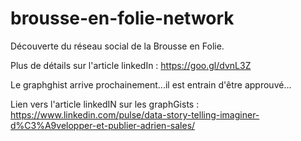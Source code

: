 # brousse-en-folie-network

Découverte du réseau social de la Brousse en Folie.

Plus de détails sur l'article linkedIn : https://goo.gl/dvnL3Z

Le graphghist arrive prochainement...il est entrain d'être approuvé...

Lien vers l'article linkedIN sur les graphGists : https://www.linkedin.com/pulse/data-story-telling-imaginer-d%C3%A9velopper-et-publier-adrien-sales/
